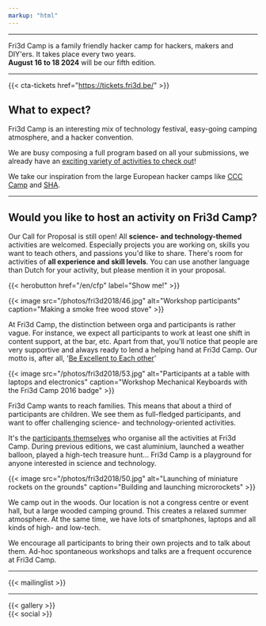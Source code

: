 ```yaml
---
markup: "html"
---
```


<hr class="gridrule" />
<div class="block--callout">
<div class="decoblock decoblock--bend decoblock--l"></div>
<p>Fri3d Camp is a family friendly hacker camp for hackers, makers and DIY'ers. It takes place every two years. <br/><strong>August 16 to 18 2024</strong> will be our fifth edition.</p>
<div class="decoblock decoblock--herringbone decoblock--br"></div>
</div>

<hr class="gridrule" />

{{< cta-tickets href="https://tickets.fri3d.be/" >}}

<div class="block--centered">
<h2>What to expect?</h2>
<p>Fri3d Camp is an interesting mix of technology festival, easy-going camping atmosphere, and a hacker convention.</p>
<p>We are busy composing a full program based on all your submissions, we already have an <a href="https://content.fri3d.be/confirmedcontent">exciting variety of activities to check out</a>!</p>
<p>We take our inspiration from the large European hacker camps like <a href="https://events.ccc.de/camp/">CCC Camp</a> and <a href="https://sha2017.org/">SHA</a>.</p>
</div>
<hr class="gridrule" />

<div class="block--centered">
<h2>Would you like to host an activity on Fri3d Camp?</h2>
<p>Our Call for Proposal is still open! All <strong>science- and technology-themed</strong> activities are welcomed. Especially projects you are working on, skills you want to teach others, and passions you'd like to share. There's room for activities of <strong>all experience and skill levels</strong>. You can use another language than Dutch for your activity, but please mention it in your proposal.</p>

</div>

{{< herobutton href="/en/cfp" label="Show me!" >}}

<div class="block--centered">
{{< image src="/photos/fri3d2018/46.jpg" alt="Workshop participants" caption="Making a smoke free wood stove" >}}
<p>At Fri3d Camp, the distinction between orga and participants is rather vague. For instance, we expect all participants to work at least one shift in content support, at the bar, etc. Apart from that, you'll notice that people are very supportive and always ready to lend a helping hand at Fri3d Camp. Our motto is, after all, '<a href="/deelnemen/excellent">Be Excellent to Each other</a>'</p>
{{< image src="/photos/fri3d2018/53.jpg" alt="Participants at a table with laptops and electronics" caption="Workshop Mechanical Keyboards with the Fri3d Camp 2016 badge" >}}
<p>Fri3d Camp wants to reach families. This means that about a third of participants are children. We see them as full-fledged participants, and want to offer challenging science- and technology-oriented activities.</p>
<p>It's the <a href="/deelnemen">participants themselves</a> who organise all the activities at Fri3d Camp. During previous editions, we cast aluminium, launched a weather balloon, played a high-tech treasure hunt... Fri3d Camp is a playground for anyone interested in science and technology.</p>
{{< image src="/photos/fri3d2018/50.jpg" alt="Launching of miniature rockets on the grounds" caption="Building and launching microrockets" >}}
<p>We camp out in the woods. Our location is not a congress centre or event hall, but a large wooded camping ground. This creates a relaxed summer atmosphere. At the same time, we have lots of smartphones, laptops and all kinds of high- and low-tech.</p>
<p>We encourage all participants to bring their own projects and to talk about them. Ad-hoc spontaneous workshops and talks are a frequent occurence at Fri3d Camp.</p>
</div>

<hr class="gridrule" />

<div class="block--centered">
{{< mailinglist >}}
</div>

<hr class="gridrule" />

<div class="block--centered">
{{< gallery >}}
</div>


<div class="block--centered">
{{< social >}}
</div>
